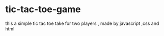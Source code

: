 # tic-tac-toe-game
this a simple tic tac toe take for two players , made by javascript ,css and html
